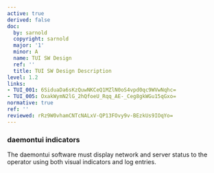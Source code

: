 ```yaml
---
active: true
derived: false
doc:
  by: sarnold
  copyright: sarnold
  major: '1'
  minor: A
  name: TUI SW Design
  ref: ''
  title: TUI SW Design Description
level: 1.2
links:
- TUI_001: 6SiduaDa6sKzQuwNKCeQ1MZlN0oS4vpd0qc9WVwNqhc=
- TUI_005: OxakWymN2lG_2hQfoeU_Rqq_AE-_Ceg8gkWGu15qGxo=
normative: true
ref: ''
reviewed: rRz9W0vhamCNTcNALxV-QP13FOvy9v-BEzkUs9IOqYo=
---
```


### daemontui indicators

The daemontui software must display network and server status to the
operator using both visual indicators and log entries.